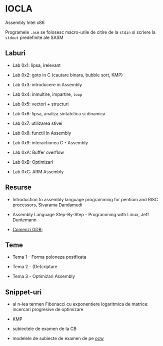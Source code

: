 # IOCLA
Assembly Intel x86

Programele ```.asm``` se folosesc macro-urile de citire de la ```stdin``` si scriere la ```stdout``` predefinite ale SASM

## Laburi
- Lab 0x1:  lipsa, irelevant

- Lab 0x2: goto in C (cautare binara, bubble sort, KMP)

- Lab 0x3: introducere in Assembly

- Lab 0x4: inmultire, impartire, `loop`

- Lab 0x5: vectori + structuri

- Lab 0x6: lipsa, analiza sintatctica si dinamica

- Lab 0x7: utilizarea stivei

- Lab 0x8: functii in Assembly

- Lab 0x9: interactiunea C - Assembly

- Lab 0xA: Buffer overflow

- Lab 0xB: Optimizari

- Lab 0xC: ARM Assembly

## Resurse
- Introduction to assembly language programming for pentium and RISC processors, Sivarama Dandamudi

- Assembly Language Step-By-Step - Programming with Linux, Jeff Duntemann

- [Comenzi GDB](http://visualgdb.com/gdbreference/commands/);

## Teme
- Tema 1 - Forma poloneza postfixata

- Tema 2 - (De)criptare

- Tema 3 - Optimizari Assembly

## Snippet-uri
- al n-lea termen Fibonacci cu exponentiere logaritmica de matrice: incercari progresive de optimizare

- KMP

- subiectele de examen de la CB

- modelele de subiecte de examen de pe [ocw](https://ocw.cs.pub.ro/courses/iocla/reguli-notare#examen_final)

